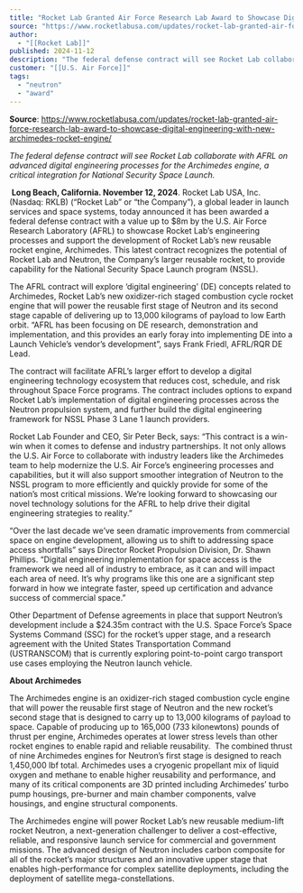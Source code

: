 ```yaml
---
title: "Rocket Lab Granted Air Force Research Lab Award to Showcase Digital Engineering with New Archimedes Rocket Engine "
source: "https://www.rocketlabusa.com/updates/rocket-lab-granted-air-force-research-lab-award-to-showcase-digital-engineering-with-new-archimedes-rocket-engine/"
author:
  - "[[Rocket Lab]]"
published: 2024-11-12
description: "The federal defense contract will see Rocket Lab collaborate with AFRL on advanced digital engineering processes for the Archimedes engine, a critical integration for National Security Space Launch."
customer: "[[U.S. Air Force]]"
tags:
  - "neutron"
  - "award"
---
```


**Source**: https://www.rocketlabusa.com/updates/rocket-lab-granted-air-force-research-lab-award-to-showcase-digital-engineering-with-new-archimedes-rocket-engine/

*The federal defense contract will see Rocket Lab collaborate with AFRL on advanced digital engineering processes for the Archimedes engine, a critical integration for National Security Space Launch.*

 **Long Beach, California. November 12, 2024**. Rocket Lab USA, Inc. (Nasdaq: RKLB) (“Rocket Lab” or “the Company”), a global leader in launch services and space systems, today announced it has been awarded a federal defense contract with a value up to $8m by the U.S. Air Force Research Laboratory (AFRL) to showcase Rocket Lab’s engineering processes and support the development of Rocket Lab’s new reusable rocket engine, Archimedes. This latest contract recognizes the potential of Rocket Lab and Neutron, the Company’s larger reusable rocket, to provide capability for the National Security Space Launch program (NSSL).

The AFRL contract will explore ‘digital engineering’ (DE) concepts related to Archimedes, Rocket Lab’s new oxidizer-rich staged combustion cycle rocket engine that will power the reusable first stage of Neutron and its second stage capable of delivering up to 13,000 kilograms of payload to low Earth orbit. “AFRL has been focusing on DE research, demonstration and implementation, and this provides an early foray into implementing DE into a Launch Vehicle’s vendor’s development”, says Frank Friedl, AFRL/RQR DE Lead.

The contract will facilitate AFRL’s larger effort to develop a digital engineering technology ecosystem that reduces cost, schedule, and risk throughout Space Force programs. The contract includes options to expand Rocket Lab’s implementation of digital engineering processes across the Neutron propulsion system, and further build the digital engineering framework for NSSL Phase 3 Lane 1 launch providers.

Rocket Lab Founder and CEO, Sir Peter Beck, says: “This contract is a win-win when it comes to defense and industry partnerships. It not only allows the U.S. Air Force to collaborate with industry leaders like the Archimedes team to help modernize the U.S. Air Force’s engineering processes and capabilities, but it will also support smoother integration of Neutron to the NSSL program to more efficiently and quickly provide for some of the nation’s most critical missions. We’re looking forward to showcasing our novel technology solutions for the AFRL to help drive their digital engineering strategies to reality.”

“Over the last decade we’ve seen dramatic improvements from commercial space on engine development, allowing us to shift to addressing space access shortfalls” says Director Rocket Propulsion Division, Dr. Shawn Phillips. “Digital engineering implementation for space access is the framework we need all of industry to embrace, as it can and will impact each area of need. It’s why programs like this one are a significant step forward in how we integrate faster, speed up certification and advance success of commercial space.”

Other Department of Defense agreements in place that support Neutron’s development include a $24.35m contract with the U.S. Space Force’s Space Systems Command (SSC) for the rocket’s upper stage, and a research agreement with the United States Transportation Command (USTRANSCOM) that is currently exploring point-to-point cargo transport use cases employing the Neutron launch vehicle.

**About Archimedes**

The Archimedes engine is an oxidizer-rich staged combustion cycle engine that will power the reusable first stage of Neutron and the new rocket’s second stage that is designed to carry up to 13,000 kilograms of payload to space. Capable of producing up to 165,000 (733 kilonewtons) pounds of thrust per engine, Archimedes operates at lower stress levels than other rocket engines to enable rapid and reliable reusability.  The combined thrust of nine Archimedes engines for Neutron’s first stage is designed to reach 1,450,000 lbf total. Archimedes uses a cryogenic propellant mix of liquid oxygen and methane to enable higher reusability and performance, and many of its critical components are 3D printed including Archimedes’ turbo pump housings, pre-burner and main chamber components, valve housings, and engine structural components.

The Archimedes engine will power Rocket Lab’s new reusable medium-lift rocket Neutron, a next-generation challenger to deliver a cost-effective, reliable, and responsive launch service for commercial and government missions. The advanced design of Neutron includes carbon composite for all of the rocket’s major structures and an innovative upper stage that enables high-performance for complex satellite deployments, including the deployment of satellite mega-constellations.

